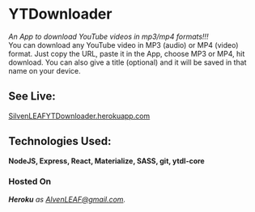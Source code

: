 # YTDownloader
*An App to download YouTube videos in mp3/mp4 formats!!!*  
You can download any YouTube video in MP3 (audio) or MP4 (video) format. Just copy the URL, paste it in the App, choose MP3 or MP4, hit download. You can also give a title (optional) and it will be saved in that name on your device.      

## **See Live:**
[SilvenLEAFYTDownloader.herokuapp.com](http://SilvenLEAFYTDownloader.herokuapp.com)    

## **Technologies Used:**
**NodeJS, Express, React, Materialize, SASS, git, ytdl-core**    

### **Hosted On**
***Heroku*** *as AlvenLEAF@gmail.com.*
